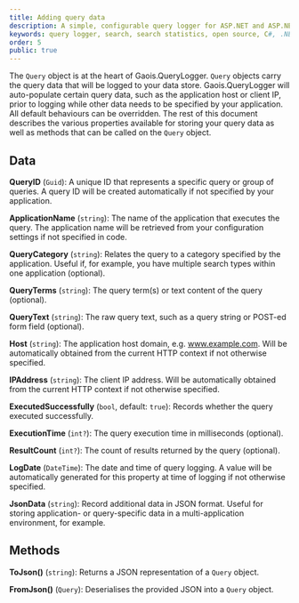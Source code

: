 ```yaml
---
title: Adding query data
description: A simple, configurable query logger for ASP.NET and ASP.NET Core applications
keywords: query logger, search, search statistics, open source, C#, .NET Core, dotnet, SQL Server, Fiontar & Scoil na Gaeilge, DCU
order: 5
public: true
---
```


The `Query` object is at the heart of Gaois.QueryLogger. `Query` objects carry the query data that will be logged to your data store. Gaois.QueryLogger will auto-populate certain query data, such as the application host or client IP, prior to logging while other data needs to be specified by your application. All default behaviours can be overridden. The rest of this document describes the various properties available for storing your query data as well as methods that can be called on the `Query` object.

## Data

**QueryID** (`Guid`): A unique ID that represents a specific query or group of queries. A query ID will be created automatically if not specified by your application.

**ApplicationName** (`string`): The name of the application that executes the query. The application name will be retrieved from your configuration settings if not specified in code.

**QueryCategory** (`string`): Relates the query to a category specified by the application. Useful if, for example, you have multiple search types within one application (optional).

**QueryTerms** (`string`): The query term(s) or text content of the query (optional).

**QueryText** (`string`): The raw query text, such as a query string or POST-ed form field (optional).

**Host** (`string`): The application host domain, e.g. www.example.com. Will be automatically obtained from the current HTTP context if not otherwise specified.

**IPAddress** (`string`): The client IP address. Will be automatically obtained from the current HTTP context if not otherwise specified.

**ExecutedSuccessfully** (`bool`, default: `true`): Records whether the query executed successfully.

**ExecutionTime** (`int?`): The query execution time in milliseconds (optional).

**ResultCount** (`int?`): The count of results returned by the query (optional).

**LogDate** (`DateTime`): The date and time of query logging. A value will be automatically generated for this property at time of logging if not otherwise specified.

**JsonData** (`string`): Record additional data in JSON format. Useful for storing application- or query-specific data in a multi-application environment, for example.

## Methods

**ToJson()** (`string`): Returns a JSON representation of a `Query` object.

**FromJson()** (`Query`): Deserialises the provided JSON into a `Query` object.
